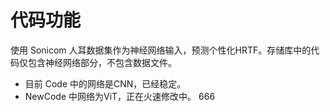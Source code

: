 # 代码功能
使用 Sonicom 人耳数据集作为神经网络输入，预测个性化HRTF。存储库中的代码仅包含神经网络部分，不包含数据文件。

- 目前 Code 中的网络是CNN，已经稳定。
- NewCode 中网络为ViT，正在火速修改中。
666